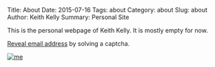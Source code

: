 Title: About
Date: 2015-07-16
Tags: about
Category: about
Slug: about
Author: Keith Kelly
Summary: Personal Site

This is the personal webpage of Keith Kelly. It is mostly empty for now.

<a href="http://www.google.com/recaptcha/mailhide/d?k=01ecAECCw0UTFSy4JfUdnC-A==&amp;c=UPc85iO7uAP0E5GmxHM5sPfA47Wt3Olp_kArZrKoOoI=" onclick="window.open('http://www.google.com/recaptcha/mailhide/d?k\x3d01ecAECCw0UTFSy4JfUdnC-A\x3d\x3d\x26c\x3dUPc85iO7uAP0E5GmxHM5sPfA47Wt3Olp_kArZrKoOoI\x3d', '', 'toolbar=0,scrollbars=0,location=0,statusbar=0,menubar=0,resizable=0,width=500,height=300'); return false;" title="Reveal this e-mail address">Reveal email address</a> by solving a captcha.

[![me](/thumbs/keith3_256.jpg)](/images/keith3.jpg)

